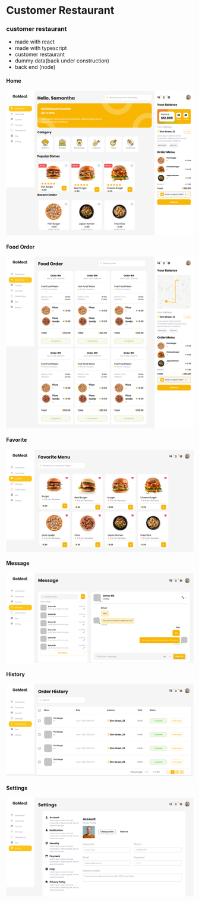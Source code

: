 # Customer Restaurant

### customer restaurant
- made with react
- made with typescript
- customer restaurant
- dummy data(back under construction)
- back end (node)

#### Home
![preview img](./src/assets/Img-GitHub/Dashboard.png)

#### Food Order
![preview img](./src/assets/Img-GitHub/Food-Order.png)

#### Favorite
![preview img](./src/assets/Img-GitHub/Favorite.png)

#### Message
![preview img](./src/assets/Img-GitHub/Message.png)

#### History
![preview img](./src/assets/Img-GitHub/Order-History.png)

#### Settings
![preview img](./src/assets/Img-GitHub/Setting.png)
